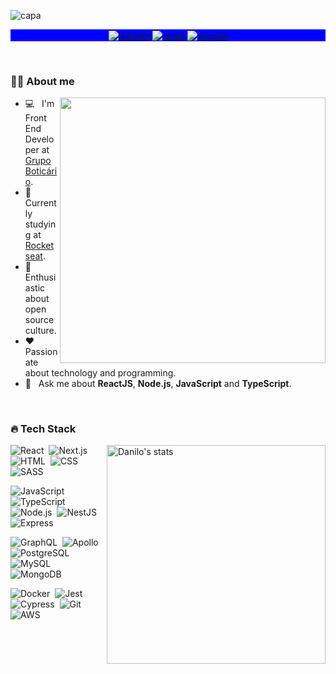 ![capa](https://github.com/user-attachments/assets/19ee0fac-5c7e-4ca8-a76c-e1a22c8bdbb5)

<!-- <h1 align="center">Hi, I'm Danilo Gonçalves! <img src="https://raw.githubusercontent.com/kaueMarques/kaueMarques/master/hi.gif" width="30px"></h1> -->

<p align="center" style="background:blue">
  <a href="https://www.linkedin.com/in/goncadanilo/" target="_blank">
    <img align="center" src="https://img.shields.io/badge/-goncadanilo-0a66c2?style=flat-square&logo=Linkedin&logoColor=white" alt="linkedin"/>
  </a>
  <a href="mailto:gonca.danilo@gmail.com">
    <img align="center" src="https://img.shields.io/badge/-gonca.danilo-0a66c2?style=flat-square&logo=Gmail&logoColor=white" alt="gmail"/>
  </a>
   <a href="https://gist.github.com/goncadanilo/dc2eea91d810ae1cbb1264694c0097a8">
    <img align="center" src="https://img.shields.io/badge/-vscode settings-0a66c2?style=flat-square&logo=VisualStudioCode&logoColor=white" alt="vscode"/>
  </a>
</p>

<br />


### 👨🏾‍ About me

<img align="right" width="425em" src="https://github-readme-stats.vercel.app/api?username=goncadanilo&count_private=true&theme=prussian&include_all_commits=true"/>

- 💻 &nbsp; I'm Front End Developer at [Grupo Boticário](https://www.grupoboticario.com.br/).
- 🚀 &nbsp; Currently studying at [Rocketseat](https://app.rocketseat.com.br/me/goncadanilo).
- 🌱 &nbsp; Enthusiastic about open source culture.
- ❤️ &nbsp; Passionate about technology and programming.
- 💬 &nbsp; Ask me about **ReactJS**, **Node.js**, **JavaScript** and **TypeScript**.

<br />

### 🔥 Tech Stack

<img align="right" width="350em" src="https://github-readme-stats.vercel.app/api/top-langs/?username=goncadanilo&layout=compact&theme=prussian" alt="Danilo's stats"/>

![React](https://img.shields.io/badge/-ReactJS-22272e?style=flat-square&logo=react)&nbsp;
![Next.js](https://img.shields.io/badge/-Next.js-22272e?style=flat-square&logo=next.js)&nbsp;
![HTML](https://img.shields.io/badge/-HTML-22272e?style=flat-square&logo=HTML5)&nbsp;
![CSS](https://img.shields.io/badge/-CSS-22272e?style=flat-square&logo=CSS3&logoColor=1572B6)&nbsp;
![SASS](https://img.shields.io/badge/-SASS-22272e?style=flat-square&logo=SASS)&nbsp;

![JavaScript](https://img.shields.io/badge/-JavaScript-22272e?style=flat-square&logo=JavaScript)&nbsp;
![TypeScript](https://img.shields.io/badge/-TypeScript-22272e?style=flat-square&logo=TypeScript)&nbsp;
![Node.js](https://img.shields.io/badge/-Node.js-22272e?style=flat-square&logo=node.js)&nbsp;
![NestJS](https://img.shields.io/badge/-NestJS-22272e?style=flat-square&logo=nestjs&logoColor=e0234e)&nbsp;
![Express](https://img.shields.io/badge/-Express-22272e?style=flat-square&logo=express)&nbsp;

![GraphQL](https://img.shields.io/badge/-GraphQL-22272e?style=flat-square&logo=graphql&logoColor=da0093)&nbsp;
![Apollo](https://img.shields.io/badge/-Apollo-22272e?style=flat-square&logo=apollo-graphql)&nbsp;
![PostgreSQL](https://img.shields.io/badge/-PostgreSQL-22272e?style=flat-square&logo=postgresql)&nbsp;
![MySQL](https://img.shields.io/badge/-MySQL-22272e?style=flat-square&logo=mysql)&nbsp;
![MongoDB](https://img.shields.io/badge/-MongoDB-22272e?style=flat-square&logo=mongodb)&nbsp;

![Docker](https://img.shields.io/badge/-Docker-22272e?style=flat-square&logo=docker)&nbsp;
![Jest](https://img.shields.io/badge/-Jest-22272e?style=flat-square&logo=jest&logoColor=orange)&nbsp;
![Cypress](https://img.shields.io/badge/-Cypress-22272e?style=flat-square&logo=cypress)&nbsp;
![Git](https://img.shields.io/badge/-Git-22272e?style=flat-square&logo=git)&nbsp;
![AWS](https://img.shields.io/badge/-AWS-22272e?style=flat-square&logo=amazon)&nbsp;
